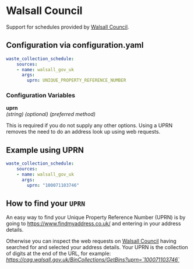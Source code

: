 # Walsall Council

Support for schedules provided by [Walsall Council](https://cag.walsall.gov.uk/BinCollections/).

## Configuration via configuration.yaml

```yaml
waste_collection_schedule:
    sources:
    - name: walsall_gov_uk
      args:
        uprn: UNIQUE_PROPERTY_REFERENCE_NUMBER
```

### Configuration Variables

**uprn**  
*(string) (optional) (preferred method)*

This is required if you do not supply any other options. Using a UPRN removes the need to do an address look up using web requests.

## Example using UPRN
```yaml
waste_collection_schedule:
    sources:
    - name: walsall_gov_uk
      args:
        uprn: "100071103746"
```

## How to find your `UPRN`

An easy way to find your Unique Property Reference Number (UPRN) is by going to https://www.findmyaddress.co.uk/ and entering in your address details.

Otherwise you can inspect the web requests on [Walsall Council](https://www.environmentfirst.co.uk/) having searched for and selected your address details. Your UPRN is the collection of digits at the end of the URL, for example: *https://cag.walsall.gov.uk/BinCollections/GetBins?uprn=`100071103746`*
